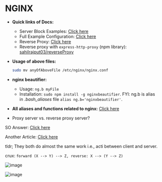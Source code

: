 # NGINX

- **Quick links of Docs:**
  - Server Block Examples: [Click here](https://www.nginx.com/resources/wiki/start/topics/examples/server_blocks/)
  - Full Example Configuration: [Click here](https://www.nginx.com/resources/wiki/start/topics/examples/full/)
  - Reverse Proxy: [Click here](https://docs.nginx.com/nginx/admin-guide/web-server/reverse-proxy/)
  - Reverse proxy with `express-http-proxy` (npm library): [sahilrajput03/reverseProxy](https://github.com/sahilrajput03/reverseProxy)

- **Usage of above files:**

	```bash
	sudo mv anyOfAboveFile /etc/nginx/nginx.conf
	```

- **nginx beautifier:** 
  - Usage: `ng.b myFile`
  - Installation: `sudo npm install -g nginxbeautifier`. FYI: ng.b is alias in *.bash_aliases* file `alias ng.b='nginxbeautifier'`.

- **All aliases and functions related to nginx:** [Click here](https://github.com/sahilrajput03/config/blob/main/.bash_nginx)

- Proxy server vs. reverse proxy server?

SO Answer: [Click here](https://stackoverflow.com/a/366212/10012446)

Another Article: [Click here](https://www.strongdm.com/blog/difference-between-proxy-and-reverse-proxy)

tldr; They both do almost the same work i.e., acti between client and server.

crux: `forward (X --> Y) --> Z, reverse: X --> (Y --> Z)`

![image](https://user-images.githubusercontent.com/31458531/196049974-39eaa406-0484-4c6f-9c6a-1522198f2bb0.png)

![image](https://user-images.githubusercontent.com/31458531/196049952-72b4c7d4-dc94-4bce-b183-8b2e7a5a93b7.png)

